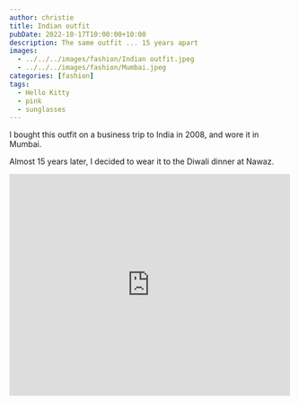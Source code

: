 ```yaml
---
author: christie
title: Indian outfit
pubDate: 2022-10-17T10:00:00+10:00
description: The same outfit ... 15 years apart
images:
  - ../../../images/fashion/Indian outfit.jpeg
  - ../../../images/fashion/Mumbai.jpeg
categories: [fashion]
tags:
  - Hello Kitty
  - pink
  - sunglasses
---
```


I bought this outfit on a business trip to India in 2008, and wore it in Mumbai.

Almost 15 years later, I decided to wear it to the Diwali dinner at Nawaz.

<iframe src="https://www.facebook.com/plugins/post.php?href=https%3A%2F%2Fwww.facebook.com%2Fchris1.tham%2Fposts%2Fpfbid02BQHF4BXPVKqjjdVvp8KTHaRkWXu51oAYNFVaCF2HNdHWazgtuqRxxJ5edHdFMxL6l&show_text=true&width=500" width="500" height="396" style="border:none;overflow:hidden" scrolling="no" frameborder="0" allowfullscreen="true" allow="autoplay; clipboard-write; encrypted-media; picture-in-picture; web-share"></iframe>
